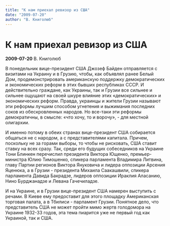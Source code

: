 ```yaml
---
title: "К нам приехал ревизор из США"
date: "2009-07-20"
author: "В. Книголюб"
---
```


# К нам приехал ревизор из США

**2009-07-20** В. Книголюб

В понедельник вице-президент США Джозеф Байден отправляется с визитами на Украину и в Грузию, чтобы, как объявлял ранее Белый Дом, продемонстрировать американскую поддержку демократических и экономических реформ в этих бывших республиках СССР. И действительно граждане, как Украины, так и Грузии все сильнее и сильнее ощущают на своей шкуре влияние этих «демократических» и экономических реформ. Правда, украинцы и жители Грузии называют эти реформы лучшим способом угнетения и выжимания последних соков из обескровленных народов. Но все-таки эти реформы демократичны, в смысле: «что хочу, то и ворочу», - для местной олигархии.

И именно потому в обеих странах вице-президент США собирается общаться не с народом, а с представителями капитала. Причем, поскольку не за горами выборы, то чтобы не рисковать, США ставит ставку на всех сразу. Так, среди его будущих собеседников на Украине Тони Блинкен перечислил президента Виктора Ющенко, премьер-министра Юлию Тимошенко, спикера парламента Владимира Литвина, главу Партии регионов Виктора Януковича и лидера оппозиции Арсения Яценюка, а в Грузии - президента Михаила Саакашвили, спикера парламента Давида Бакрадзе, лидеров оппозиции Ираклия Аласанию, Нино Бурджанадзе и Левана Гачечиладзе.

И на Украине, и в Грузии вице-президент США намерен выступить с речами. В Киеве ему предоставит для этого площадку Американская торговая палата, а в Тбилиси - парламент Грузии. Понятное дело, что представитель США не может пройти мимо жертв голодомора на Украине 1932-33 годов, эта тема пиарится уже не первый год как Украиной, так и США.